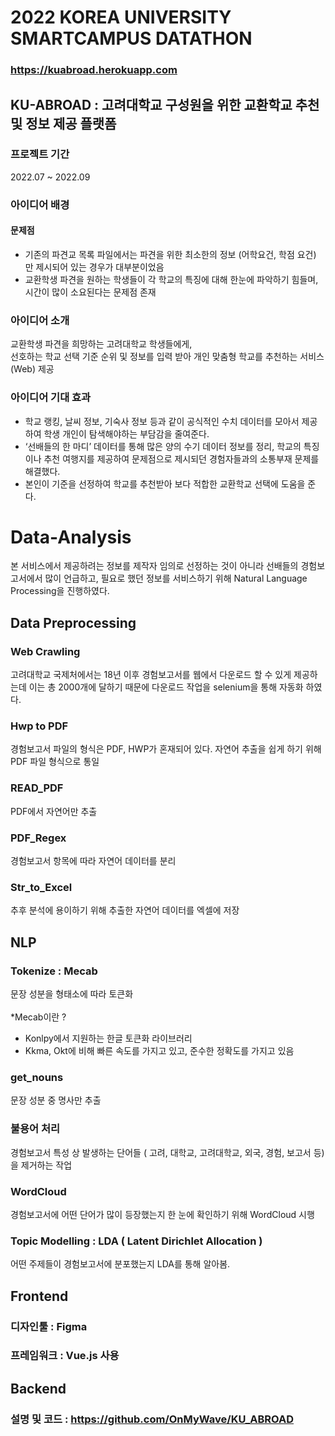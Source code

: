 # 2022 KOREA UNIVERSITY SMARTCAMPUS DATATHON
### https://kuabroad.herokuapp.com

## KU-ABROAD : 고려대학교 구성원을 위한 교환학교 추천 및 정보 제공 플랫폼
### 프로젝트 기간
2022.07 ~ 2022.09

### 아이디어 배경
#### 문제점
- 기존의 파견교 목록 파일에서는 파견을 위한 최소한의 정보 (어학요건, 학점 요건) 만 제시되어 있는 경우가 대부분이었음
- 교환학생 파견을 원하는 학생들이 각 학교의 특징에 대해 한눈에 파악하기 힘들며, 시간이 많이 소요된다는 문제점 존재

### 아이디어 소개
교환학생 파견을 희망하는 고려대학교 학생들에게, <br> 선호하는 학교 선택 기준 순위 및 정보를 입력 받아 개인 맞춤형 학교를 추천하는 서비스(Web) 제공

### 아이디어 기대 효과
- 학교 랭킹, 날씨 정보, 기숙사 정보 등과 같이 공식적인 수치 데이터를 모아서 제공하여 학생 개인이 탐색해야하는 부담감을 줄여준다.
- ‘선배들의 한 마디’ 데이터를 통해 많은 양의 수기 데이터 정보를 정리, 학교의 특징이나 추천 여행지를 제공하여 문제점으로 제시되던 경험자들과의 소통부재 문제를 해결했다.
- 본인이 기준을 선정하여 학교를 추천받아 보다 적합한 교환학교 선택에 도움을 준다.

# Data-Analysis
본 서비스에서 제공하려는 정보를 제작자 임의로 선정하는 것이 아니라 선배들의 경험보고서에서 많이 언급하고, 필요로 했던 정보를 서비스하기 위해 Natural Language Processing을 진행하였다. 

## Data Preprocessing

### Web Crawling
고려대학교 국제처에서는 18년 이후 경험보고서를 웹에서 다운로드 할 수 있게 제공하는데 이는 총 2000개에 달하기 때문에 다운로드 작업을 selenium을 통해 자동화 하였다.
### Hwp to PDF
경험보고서 파일의 형식은 PDF, HWP가 혼재되어 있다. 자연어 추출을 쉽게 하기 위해 PDF 파일 형식으로 통일
### READ_PDF 
PDF에서 자연어만 추출
### PDF_Regex 
경험보고서 항목에 따라 자연어 데이터를 분리
### Str_to_Excel 
추후 분석에 용이하기 위해 추출한 자연어 데이터를 엑셀에 저장

## NLP
### Tokenize : Mecab
문장 성분을 형태소에 따라 토큰화 <br><br>
*Mecab이란 ? 
- Konlpy에서 지원하는 한글 토큰화 라이브러리
- Kkma, Okt에 비해 빠른 속도를 가지고 있고, 준수한 정확도를 가지고 있음

### get_nouns 
문장 성분 중 명사만 추출

### 불용어 처리
경험보고서 특성 상 발생하는 단어들 ( 고려, 대학교, 고려대학교, 외국, 경험, 보고서 등)을 제거하는 작업

### WordCloud
경험보고서에 어떤 단어가 많이 등장했는지 한 눈에 확인하기 위해 WordCloud 시행

### Topic Modelling : LDA ( Latent Dirichlet Allocation )
어떤 주제들이 경험보고서에 분포했는지 LDA를 통해 알아봄.

## Frontend
### 디자인툴 : Figma
### 프레임워크 : Vue.js 사용


## Backend
### 설명 및 코드 : https://github.com/OnMyWave/KU_ABROAD



